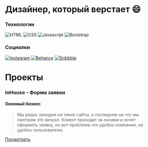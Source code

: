<!-- ![CoverImage](https://github.com/ilya-frontman/ilya-frontman/blob/main/img/Cover.jpg) -->

# Дизайнер, который верстает :smile:

### Технологии

![HTML](https://img.shields.io/badge/HTML-090909?style=for-the-badge&logo=html5)
![CSS](https://img.shields.io/badge/CSS-090909?style=for-the-badge&logo=css3)
![Javascript](https://img.shields.io/badge/Javascript-090909?style=for-the-badge&logo=javascript)
![Bootstrap](https://img.shields.io/badge/Bootstrap-090909?style=for-the-badge&logo=bootstrap)

### Социалки

[![Instagram](https://img.shields.io/badge/instagram-090909?style=for-the-badge&logo=instagram)](https://www.instagram.com/ilya.frontman/)
[![Behance](https://img.shields.io/badge/behance-090909?style=for-the-badge&logo=behance)](https://www.behance.net/ilya_frontman)
[![Dribbble](https://img.shields.io/badge/dribbble-090909?style=for-the-badge&logo=dribbble)](https://dribbble.com/ilya_frontman)

# Проекты

### inHouse - Форма заявки

#### Оконный бизнес

> Мы редко заходим на такие сайты, и последнее на что мы смотрим это визуал.
> Клиент приходит за окнами и хочет оформить заявку,
> но вот проблема что удобно компании, не удобно пользователю

[Посмотреть](https://ilya-frontman.github.io/inHouse/)
